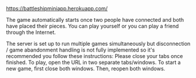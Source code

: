 https://battleshipminiapp.herokuapp.com/

The game automatically starts once two people have connected and both have placed their pieces. You can play yourself or you can play a friend through the Internet.


The server is set up to run multiple games simultaneously but disconnection / game abandonment handling is not fully implemented so it's recommended you follow these instructions:
Please close your tabs once finished.
To play, open the URL in two separate tabs/windows. To start a new game, first close both windows. Then, reopen both windows.

